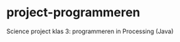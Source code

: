 project-programmeren
====================

Science project klas 3: programmeren in Processing (Java)
